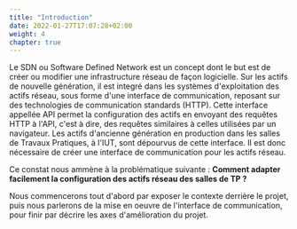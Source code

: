 ```yaml
---
title: "Introduction"
date: 2022-01-27T17:07:28+02:00
weight: 4
chapter: true
---
```




Le SDN ou Software Defined Network est un concept dont le but est de créer ou modifier une infrastructure réseau de façon logicielle.
Sur les actifs de nouvelle génération, il est integré dans les systèmes d'exploitation des actifs réseau, sous forme d'une interface de communication, reposant sur des technologies de communication standards (HTTP).
Cette interface appellée API permet la configuration des actifs en envoyant des requêtes HTTP à l'API, c'est à dire, des requêtes similaires à celles utilisées par un navigateur.
Les actifs d'ancienne génération en production dans les salles de Travaux Pratiques, à l'IUT, sont dépourvus de cette interface. Il est donc nécessaire de créer une interface de communication pour les actifs réseau.

Ce constat nous ammène à la problématique suivante : __Comment adapter facilement la configuration des actifs réseau des salles de TP ?__

Nous commencerons tout d'abord par exposer le contexte derrière le projet, puis nous parlerons de la mise en oeuvre de l'interface de communication, pour finir par décrire les axes d'amélioration du projet.